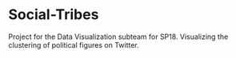 # Social-Tribes
Project for the Data Visualization subteam for SP18. Visualizing the clustering of political figures on Twitter. 
